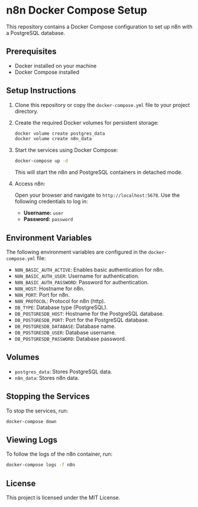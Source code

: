 # n8n Docker Compose Setup

This repository contains a Docker Compose configuration to set up n8n with a PostgreSQL database.

## Prerequisites

- Docker installed on your machine
- Docker Compose installed

## Setup Instructions

1. Clone this repository or copy the `docker-compose.yml` file to your project directory.

2. Create the required Docker volumes for persistent storage:

   ```bash
   docker volume create postgres_data
   docker volume create n8n_data
   ```

3. Start the services using Docker Compose:

   ```bash
   docker-compose up -d
   ```

   This will start the n8n and PostgreSQL containers in detached mode.

4. Access n8n:

   Open your browser and navigate to `http://localhost:5678`. Use the following credentials to log in:

   - **Username:** `user`
   - **Password:** `password`

## Environment Variables

The following environment variables are configured in the `docker-compose.yml` file:

- `N8N_BASIC_AUTH_ACTIVE`: Enables basic authentication for n8n.
- `N8N_BASIC_AUTH_USER`: Username for authentication.
- `N8N_BASIC_AUTH_PASSWORD`: Password for authentication.
- `N8N_HOST`: Hostname for n8n.
- `N8N_PORT`: Port for n8n.
- `N8N_PROTOCOL`: Protocol for n8n (http).
- `DB_TYPE`: Database type (PostgreSQL).
- `DB_POSTGRESDB_HOST`: Hostname for the PostgreSQL database.
- `DB_POSTGRESDB_PORT`: Port for the PostgreSQL database.
- `DB_POSTGRESDB_DATABASE`: Database name.
- `DB_POSTGRESDB_USER`: Database username.
- `DB_POSTGRESDB_PASSWORD`: Database password.

## Volumes

- `postgres_data`: Stores PostgreSQL data.
- `n8n_data`: Stores n8n data.

## Stopping the Services

To stop the services, run:

```bash
docker-compose down
```

## Viewing Logs

To follow the logs of the n8n container, run:

```bash
docker-compose logs -f n8n
```

## License

This project is licensed under the MIT License.
